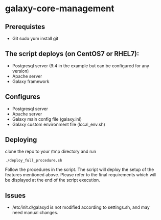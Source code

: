 # galaxy-core-management   

## Prerequistes

* Git
    sudo yum install git

## The script deploys (on CentOS7 or RHEL7):

* Postgresql server (9.4 in the example but can be configured for any version)
* Apache server
* Galaxy framework 

## Configures 

* Postgresql server
* Apache server
* Galaxy main config file (galaxy.ini)
* Galaxy custom environment file (local_env.sh)


## Deploying

clone the repo to your /tmp directory and run

    ./deploy_full_procedure.sh

Follow the procedures in the script. The script will deploy the setup of the
features mentioned above. Please refer to the final requirements which will be
displayed at the end of the script execution.

## Issues

- /etc/init.d/galaxyd is not modified according to settings.sh, and may need 
  manual changes.
